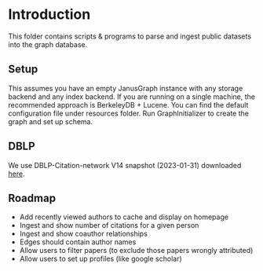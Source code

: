 # Introduction

This folder contains scripts & programs to parse and ingest
public datasets into the graph database.

## Setup

This assumes you have an empty JanusGraph instance with any storage backend and
any index backend. If you are running on a single machine, the recommended approach
is BerkeleyDB + Lucene. You can find the default configuration file under resources
folder. Run GraphInitializer to create the graph and set up schema.

## DBLP

We use DBLP-Citation-network V14 snapshot (2023-01-31) downloaded [here](https://www.aminer.org/citation).

## Roadmap

- Add recently viewed authors to cache and display on homepage
- Ingest and show number of citations for a given person
- Ingest and show coauthor relationships
- Edges should contain author names
- Allow users to filter papers (to exclude those papers wrongly attributed)
- Allow users to set up profiles (like google scholar)
